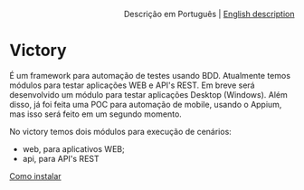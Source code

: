 <p align="right">
Descrição em Português | <a href="README_EN.md">English description</a>
</p>

# Victory

É um framework para automação de testes usando BDD.
Atualmente temos módulos para testar aplicações WEB e API's REST. Em breve será desenvolvido um módulo para testar aplicações Desktop (Windows).
Além disso, já foi feita uma POC para automação de mobile, usando o Appium, mas isso será feito em um segundo momento.

No victory temos dois módulos para execução de cenários:
* web, para aplicativos WEB;
* api, para API's REST

[Como instalar](INSTALL.md)
